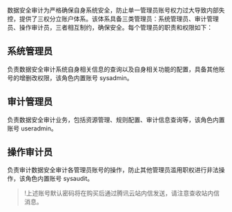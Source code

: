 数据安全审计为严格确保自身系统安全，防止单一管理员账号权力过大导致内部失控，提供了三权分立账户体系。该体系具备三类管理员：系统管理员、审计管理员、操作审计员，三者相互制约，确保安全。每个管理员的职责和权限如下：

## 系统管理员
负责数据安全审计系统自身相关信息的查询以及自身相关功能的配置，具备其他账号的增删改权限，该角色内置账号 sysadmin。

## 审计管理员
负责数据安全审计业务，包括资源管理、规则配置、审计信息查询等，该角色内置账号 useradmin。

## 操作审计员
负责审计数据安全审计各管理员账号的操作，防止其他管理员滥用职权进行非法操作，该角色内置账号 sysaudit。
>!上述账号默认密码将在购买后通过腾讯云站内信发送，请注意查收站内信消息。

